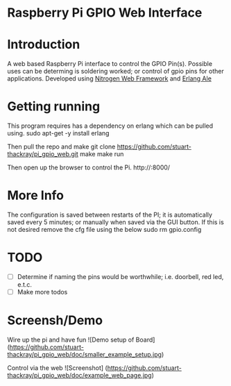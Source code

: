 # Raspberry Pi GPIO Web Interface

# Introduction
A web based Raspberry Pi interface to control the GPIO Pin(s). Possible uses can be determing is soldering worked; or control of gpio pins for other applications. Developed using [Nitrogen Web Framework](https://github.com/nitrogen/nitrogen) and [Erlang Ale](https://github.com/esl/erlang_ale)

# Getting running

This program requires has a dependency on erlang which can be pulled using.
   sudo apt-get -y install erlang 

Then pull the repo and make
    git clone https://github.com/stuart-thackray/pi_gpio_web.git
    make
    make run

Then open up the browser to control the Pi.
   http://<IP-ADDRESS>:8000/

# More Info
The configuration is saved between restarts of the PI; it is automatically saved every 5 minutes; or manually when saved via the GUI button. If this is not desired remove the cfg file using the below
    sudo rm gpio.config

# TODO
- [ ] Determine if naming the pins would be worthwhile; i.e. doorbell, red led, e.t.c.
- [ ] Make more todos

# Screensh/Demo

Wire up the pi and have fun
![Demo setup of Board]
(https://github.com/stuart-thackray/pi_gpio_web/doc/smaller_example_setup.jpg)

Control via the web
![Screenshot]
(https://github.com/stuart-thackray/pi_gpio_web/doc/example_web_page.jpg)
